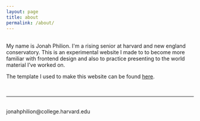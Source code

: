 ```yaml
---
layout: page
title: about
permalink: /about/
---
```


<!-- <img class="col one right" src="/img/prof_pic.jpg"> -->

<br/>
My name is Jonah Philion. I'm a rising senior at harvard and new england conservatory. This is an experimental website I made to to become more familiar with frontend design and also to practice presenting to the world material I’ve worked on.

The template I used to make this website can be found <a href="https://github.com/bogoli/-folio" target="blank">here</a>.








<br/>
<hr/>
<br/>
<span class="contacticon center">
	<a href="mailto:jonahphilion@college.harvard.edu"><i class="fa fa-envelope-square"></i></a>
	<a href="https://github.com/jonahthelion" target="_blank"><i class="fa fa-github-square"></i></a>
	<a href="https://soundcloud.com/jonah-philion" target="_blank"><i class="fa fa-soundcloud" aria-hidden="true"></i></a>
<!-- 	<a href="https://www.linkedin.com" target="_blank"><i class="fa fa-linkedin-square"></i></a> -->
<!-- 	<a href="http://tumblr.com" target="_blank"><i class="fa fa-tumblr-square"></i></a>
	<a href="https://twitter.com" target="_blank"><i class="fa fa-twitter-square"></i></a> -->
</span>

<div class="col three caption">
	jonahphilion@college.harvard.edu
</div>

